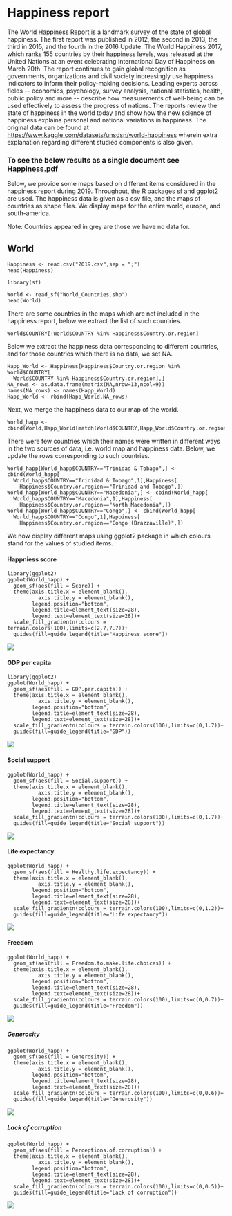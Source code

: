 # Happiness report

The World Happiness Report is a landmark survey of the state of global happiness. The first report was published in 2012, the second in 2013, the third in 2015, and the fourth in the 2016 Update. The World Happiness 2017, which ranks 155 countries by their happiness levels, was released at the United Nations at an event celebrating International Day of Happiness on March 20th. The report continues to gain global recognition as governments, organizations and civil society increasingly use happiness indicators to inform their policy-making decisions. Leading experts across fields -- economics, psychology, survey analysis, national statistics, health, public policy and more -- describe how measurements of well-being can be used effectively to assess the progress of nations. The reports review the state of happiness in the world today and show how the new science of happiness explains personal and national variations in happiness. The original data can be found at <https://www.kaggle.com/datasets/unsdsn/world-happiness> wherein extra explanation regarding different studied components is also given.

### To see the below results as a single document see  [Happiness.pdf](https://github.com/moradimahtab/WorldHappiness/blob/main/Happiness.pdf)

Below, we provide some maps based on different items considered in the happiness report during 2019. Throughout, the R packages sf and ggplot2 are used. The happiness data is given as a csv file, and the maps of countries as shape files. We display maps for the entire world, europe, and south-america. 

Note: Countries appeared in grey are those we have no data for.

## World


```{r}
Happiness <- read.csv("2019.csv",sep = ";")
head(Happiness)
```

```{r,warning=FALSE,message=FALSE}
library(sf)
```

```{r}
World <- read_sf("World_Countries.shp")
head(World)
```

There are some countries in the maps which are not included in the happiness report, below we extract the list of such countries.

```{r}
World$COUNTRY[!World$COUNTRY %in% Happiness$Country.or.region]
```

Below we extract the happiness data corresponding to different countries, and for those countries which there is no data, we set NA.

```{r}
Happ_World <- Happiness[Happiness$Country.or.region %in% World$COUNTRY[
  World$COUNTRY %in% Happiness$Country.or.region],]
NA_rows <- as.data.frame(matrix(NA,nrow=13,ncol=9))
names(NA_rows) <- names(Happ_World)
Happ_World <- rbind(Happ_World,NA_rows)
```

Next, we merge the happiness data to our map of the world.

```{r}
World_happ <- cbind(World,Happ_World[match(World$COUNTRY,Happ_World$Country.or.region),])
```

There were few countries which their names were written in different ways in the two sources of data, i.e. world map and happiness data.  Below, we update the rows corresponding to such countries. 

```{r}
World_happ[World_happ$COUNTRY=="Trinidad & Tobago",] <- cbind(World_happ[
  World_happ$COUNTRY=="Trinidad & Tobago",1],Happiness[
    Happiness$Country.or.region=="Trinidad and Tobago",])
World_happ[World_happ$COUNTRY=="Macedonia",] <- cbind(World_happ[
  World_happ$COUNTRY=="Macedonia",1],Happiness[
    Happiness$Country.or.region=="North Macedonia",])
World_happ[World_happ$COUNTRY=="Congo",] <- cbind(World_happ[
  World_happ$COUNTRY=="Congo",1],Happiness[
    Happiness$Country.or.region=="Congo (Brazzaville)",])

```

We now display different maps using ggplot2 package in which colours stand for the values of studied items.

#### Happniess score

```{r}
library(ggplot2)
ggplot(World_happ) +
  geom_sf(aes(fill = Score)) +
  theme(axis.title.x = element_blank(),
          axis.title.y = element_blank(),
        legend.position="bottom",
        legend.title=element_text(size=28), 
        legend.text=element_text(size=28))+
  scale_fill_gradientn(colours = terrain.colors(100),limits=c(2.7,7.7))+
  guides(fill=guide_legend(title="Happiness score"))
```


![](images/worldscore.png "")

####  GDP per capita

```{r}
library(ggplot2)
ggplot(World_happ) +
  geom_sf(aes(fill = GDP.per.capita)) +
  theme(axis.title.x = element_blank(),
          axis.title.y = element_blank(),
        legend.position="bottom",
        legend.title=element_text(size=28), 
        legend.text=element_text(size=28))+   
  scale_fill_gradientn(colours = terrain.colors(100),limits=c(0,1.7))+
  guides(fill=guide_legend(title="GDP"))
```

![](images/worldgdp.png "")

#### Social support

```{r}
ggplot(World_happ) +
  geom_sf(aes(fill = Social.support)) +
  theme(axis.title.x = element_blank(),
          axis.title.y = element_blank(),
        legend.position="bottom",
        legend.title=element_text(size=28), 
        legend.text=element_text(size=28))+   
  scale_fill_gradientn(colours = terrain.colors(100),limits=c(0,1.7))+
  guides(fill=guide_legend(title="Social support"))
```

![](images/worldsocial.png "")

#### Life expectancy

```{r}
ggplot(World_happ) +
  geom_sf(aes(fill = Healthy.life.expectancy)) +
  theme(axis.title.x = element_blank(),
          axis.title.y = element_blank(),
        legend.position="bottom",
        legend.title=element_text(size=28), 
        legend.text=element_text(size=28))+ 
  scale_fill_gradientn(colours = terrain.colors(100),limits=c(0,1.2))+
  guides(fill=guide_legend(title="Life expectancy"))
```

![](images/worldlife.png "")

#### Freedom 

```{r}
ggplot(World_happ) +
  geom_sf(aes(fill = Freedom.to.make.life.choices)) +
  theme(axis.title.x = element_blank(),
          axis.title.y = element_blank(),
        legend.position="bottom",
        legend.title=element_text(size=28), 
        legend.text=element_text(size=28))+ 
  scale_fill_gradientn(colours = terrain.colors(100),limits=c(0,0.7))+
  guides(fill=guide_legend(title="Freedom"))
```
![](images/worldfreedom.png "")

##### Generosity

```{r}
ggplot(World_happ) +
  geom_sf(aes(fill = Generosity)) +
  theme(axis.title.x = element_blank(),
          axis.title.y = element_blank(),
        legend.position="bottom",
        legend.title=element_text(size=28), 
        legend.text=element_text(size=28))+
  scale_fill_gradientn(colours = terrain.colors(100),limits=c(0,0.6))+
  guides(fill=guide_legend(title="Generosity"))
```
![](images/worldgener.png "")

##### Lack of corruption

```{r}
ggplot(World_happ) +
  geom_sf(aes(fill = Perceptions.of.corruption)) +
  theme(axis.title.x = element_blank(),
          axis.title.y = element_blank(),
        legend.position="bottom",
        legend.title=element_text(size=28), 
        legend.text=element_text(size=28))+ 
  scale_fill_gradientn(colours = terrain.colors(100),limits=c(0,0.5))+
  guides(fill=guide_legend(title="Lack of corruption"))
```

![](images/worldlack.png "")
